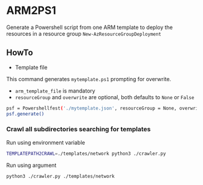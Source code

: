 # ARM2PS1

Generate a Powershell script from one ARM template to deploy the resources in a resource group `New-AzResourceGroupDeployment`

## HowTo

* Template file

This command generates `mytemplate.ps1` prompting for overwrite.

* `arm_template_file` is mandatory
* `resourceGroup` and `overwrite` are optional, both defaults to `None` or `False`

```bash
psf = Powershellfest('./mytemplate.json', resourceGroup = None, overwrite = False)
psf.generate()
```

### Crawl all subdirectories searching for templates

Run using environment variable

```bash
TEMPLATEPATH2CRAWL=./templates/network python3 ./crawler.py
```

Run using argument

```bash
python3 ./crawler.py ./templates/network
```
